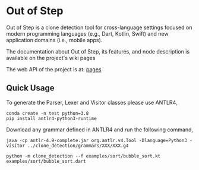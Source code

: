 # Out of Step
Out of Step is a clone detection tool for cross-language settings focused on modern programming languages (e.g., Dart, Kotlin, Swift) and new application domains (i.e., mobile apps).

The documentation about Out of Step, its features, and node description is available on the project's wiki pages

The web API of the project is at: [pages](https://flaglab.github.io/CloneDetection/)

## Quick Usage

To generate the Parser, Lexer and Visitor classes please use ANTLR4,
```
conda create -n test python=3.8
pip install antlr4-python3-runtime
```

Download any grammar defined in ANTLR4 and run the following command,
```
java -cp antlr-4.9-complete.jar org.antlr.v4.Tool -Dlanguage=Python3 -visitor ../clone_detection/grammars/XXX/XXX.g4
```

```
python -m clone_detection --f examples/sort/bubble_sort.kt examples/sort/bubble_sort.dart
```

